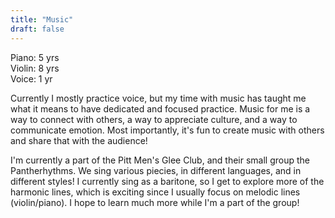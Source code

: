 ```yaml
---
title: "Music"
draft: false
---
```


Piano:  5 yrs  
Violin: 8 yrs  
Voice:  1 yr  

Currently I mostly practice voice, but my time with music has taught me what it means to have dedicated and focused practice. Music for me is a way to connect with others, a way to appreciate culture, and a way to communicate emotion. Most importantly, it's fun to create music with others and share that with the audience!

I'm currently a part of the Pitt Men's Glee Club, and their small group the Pantherhythms. We sing various piecies, in different languages, and in different styles! I currently sing as a baritone, so I get to explore more of the harmonic lines, which is exciting since I usually focus on melodic lines (violin/piano). I hope to learn much more while I'm a part of the group!